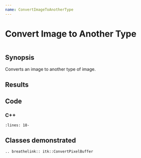 ```yaml
---
name: ConvertImageToAnotherType
---
```


# Convert Image to Another Type

```{index} single: ConvertPixelBuffer single: Image pair: convert; type
```

## Synopsis

Converts an image to another type of image.

## Results

## Code

### C++

```{literalinclude} Code.cxx
:lines: 18-
```

## Classes demonstrated

```{eval-rst}
.. breathelink:: itk::ConvertPixelBuffer
```
